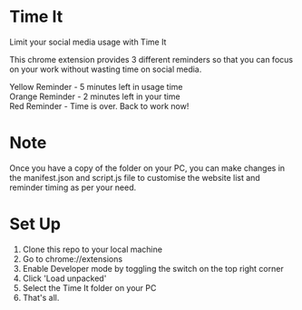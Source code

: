 # Time It

Limit your social media usage with Time It

This chrome extension provides 3 different reminders so that you can focus on your work without wasting time on social media.

Yellow Reminder - 5 minutes left in usage time  
Orange Reminder - 2 minutes left in your time  
Red Reminder - Time is over. Back to work now!

# Note

Once you have a copy of the folder on your PC, you can make changes in the manifest.json and script.js file to customise the website list and reminder timing as per your need.


# Set Up

1. Clone this repo to your local machine
2. Go to chrome://extensions
3. Enable Developer mode by toggling the switch on the top right corner
4. Click 'Load unpacked'
5. Select the Time It folder on your PC
6. That's all. 
